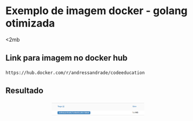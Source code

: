 # Exemplo de imagem docker - golang otimizada 

<2mb

## Link para imagem no docker hub
`https://hub.docker.com/r/andressandrade/codeeducation`
## Resultado

<p align="center">
  <img alt="Resultado" src="images/sizes.png" width="50%">
</p>
